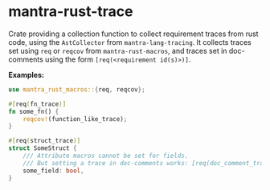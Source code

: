 # mantra-rust-trace

Crate providing a collection function to collect requirement traces from rust code,
using the `AstCollector` from `mantra-lang-tracing`.
It collects traces set using `req` or `reqcov` from `mantra-rust-macros`,
and traces set in doc-comments using the form `[req(<requirement id(s)>)]`.

**Examples:**

```rust
use mantra_rust_macros::{req, reqcov};

#[req(fn_trace)]
fn some_fn() {
    reqcov!(function_like_trace);
}

#[req(struct_trace)]
struct SomeStruct {
    /// Attribute macros cannot be set for fields.
    /// But setting a trace in doc-comments works: [req(doc_comment_trace)]
    some_field: bool,
}
```
